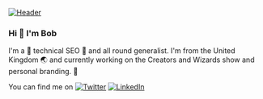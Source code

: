 [![Header](https://raw.githubusercontent.com/bbbjames/init-bobJames/main/bobJames-SeoHeader.png "Header")](https://www.orebix.com/linktree)
### Hi 👋 I'm Bob

I'm a 🎯 technical SEO 🚀 and all round generalist. I'm from the United Kingdom 🌏 and currently working on the Creators and Wizards show and personal branding. 👨

You can find me on [![Twitter][1.2]][1] [![LinkedIn][2.2]][2] 

<!--
**init-bobjames/init-bobjames** is a ✨ _special_ ✨ repository because its `README.md` (this file) appears on your GitHub profile.

Here are some ideas to get you started:

- 🔭 I’m currently working on ...
- 🌱 I’m currently learning ...
- 👯 I’m looking to collaborate on ...
- 🤔 I’m looking for help with ...
- 💬 Ask me about ...
- 📫 How to reach me: ...
- 😄 Pronouns: ...
- ⚡ Fun fact: ...
-->
<!-- Icons -->

[1.2]: http://i.imgur.com/wWzX9uB.png (BobJames on Twitter)
[2.2]: https://raw.githubusercontent.com/MartinHeinz/MartinHeinz/master/linkedin-3-16.png (LinkedIn icon without padding)

<!-- Links to your social media accounts -->

[1]: https://twitter.com/init_bobjames
[2]: https://www.linkedin.com/in/bobbjames/
